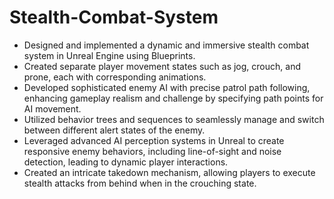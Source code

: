 # Stealth-Combat-System
- Designed and implemented a dynamic and immersive stealth combat system in Unreal Engine using Blueprints.
- Created separate player movement states such as jog, crouch, and prone, each with corresponding animations.
- Developed sophisticated enemy AI with precise patrol path following, enhancing gameplay realism and challenge by specifying path points for AI movement.
- Utilized behavior trees and sequences to seamlessly manage and switch between different alert states of the enemy.
- Leveraged advanced AI perception systems in Unreal to create responsive enemy behaviors, including line-of-sight and noise detection, leading to dynamic player interactions.
- Created an intricate takedown mechanism, allowing players to execute stealth attacks from behind when in the crouching state.
